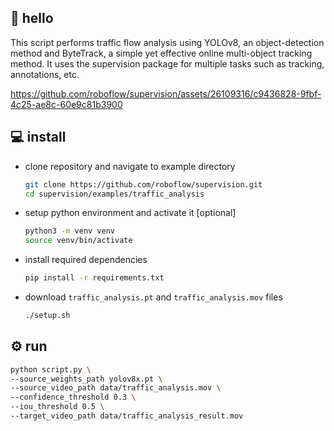 ## 👋 hello

This script performs traffic flow analysis using YOLOv8, an object-detection method and ByteTrack, a simple yet effective online multi-object tracking method. It uses the supervision package for multiple tasks such as tracking, annotations, etc.

https://github.com/roboflow/supervision/assets/26109316/c9436828-9fbf-4c25-ae8c-60e9c81b3900

## 💻 install

- clone repository and navigate to example directory

    ```bash
    git clone https://github.com/roboflow/supervision.git
    cd supervision/examples/traffic_analysis
    ```

- setup python environment and activate it [optional]

    ```bash
    python3 -m venv venv
    source venv/bin/activate
    ```

- install required dependencies

    ```bash
    pip install -r requirements.txt
    ```

- download `traffic_analysis.pt` and `traffic_analysis.mov` files

    ```bash
    ./setup.sh
    ```

## ⚙️ run

```bash
python script.py \
--source_weights_path yolov8x.pt \
--source_video_path data/traffic_analysis.mov \
--confidence_threshold 0.3 \
--iou_threshold 0.5 \
--target_video_path data/traffic_analysis_result.mov
```
